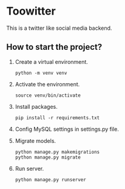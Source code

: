# Toowitter
This is a twitter like social media backend.

## How to start the project?

1. Create a virtual environment.
   ```
   python -m venv venv
   ```

2. Activate the environment.
   ```
   source venv/bin/activate
   ```
   
3. Install packages.
   ```
   pip install -r requirements.txt
   ```

4. Config MySQL settings in settings.py file.

5. Migrate models.

   ```
   python manage.py makemigrations
   python manage.py migrate
   ```

6. Run server.

   ```
   python manage.py runserver
   ```
